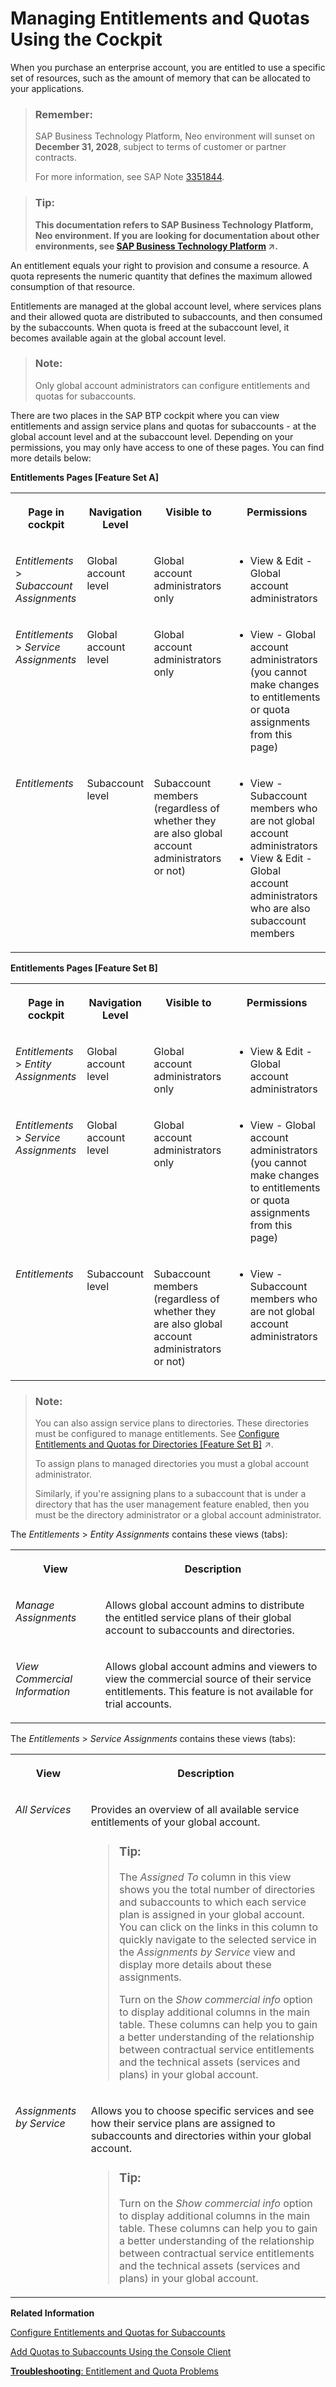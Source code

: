 <!-- copy23e9ad3fbf3f4423aeef8f915ef54846 -->

# Managing Entitlements and Quotas Using the Cockpit

When you purchase an enterprise account, you are entitled to use a specific set of resources, such as the amount of memory that can be allocated to your applications.

> ### Remember:  
> SAP Business Technology Platform, Neo environment will sunset on **December 31, 2028**, subject to terms of customer or partner contracts.
> 
> For more information, see SAP Note [3351844](https://me.sap.com/notes/3351844).

> ### Tip:  
> **This documentation refers to SAP Business Technology Platform, Neo environment. If you are looking for documentation about other environments, see [SAP Business Technology Platform](https://help.sap.com/viewer/65de2977205c403bbc107264b8eccf4b/Cloud/en-US/6a2c1ab5a31b4ed9a2ce17a5329e1dd8.html "SAP Business Technology Platform (SAP BTP) is an integrated offering comprised of four technology portfolios: database and data management, application development and integration, analytics, and intelligent technologies. The platform offers users the ability to turn data into business value, compose end-to-end business processes, and build and extend SAP applications quickly.") :arrow_upper_right:.**

An entitlement equals your right to provision and consume a resource. A quota represents the numeric quantity that defines the maximum allowed consumption of that resource.

Entitlements are managed at the global account level, where services plans and their allowed quota are distributed to subaccounts, and then consumed by the subaccounts. When quota is freed at the subaccount level, it becomes available again at the global account level.

> ### Note:  
> Only global account administrators can configure entitlements and quotas for subaccounts.

There are two places in the SAP BTP cockpit where you can view entitlements and assign service plans and quotas for subaccounts - at the global account level and at the subaccount level. Depending on your permissions, you may only have access to one of these pages. You can find more details below:

**Entitlements Pages \[Feature Set A\]**


<table>
<tr>
<th valign="top">

Page in cockpit

</th>
<th valign="top">

Navigation Level

</th>
<th valign="top">

Visible to

</th>
<th valign="top">

Permissions

</th>
</tr>
<tr>
<td valign="top">

*Entitlements* \> *Subaccount Assignments*

</td>
<td valign="top">

Global account level

</td>
<td valign="top">

Global account administrators only

</td>
<td valign="top">

-   View & Edit - Global account administrators



</td>
</tr>
<tr>
<td valign="top">

*Entitlements* \> *Service Assignments*

</td>
<td valign="top">

Global account level

</td>
<td valign="top">

Global account administrators only

</td>
<td valign="top">

-   View - Global account administrators \(you cannot make changes to entitlements or quota assignments from this page\)



</td>
</tr>
<tr>
<td valign="top">

*Entitlements*

</td>
<td valign="top">

Subaccount level

</td>
<td valign="top">

Subaccount members \(regardless of whether they are also global account administrators or not\)

</td>
<td valign="top">

-   View - Subaccount members who are not global account administrators
-   View & Edit - Global account administrators who are also subaccount members



</td>
</tr>
</table>

**Entitlements Pages \[Feature Set B\]**


<table>
<tr>
<th valign="top">

Page in cockpit

</th>
<th valign="top">

Navigation Level

</th>
<th valign="top">

Visible to

</th>
<th valign="top">

Permissions

</th>
</tr>
<tr>
<td valign="top">

*Entitlements* \> *Entity Assignments*

</td>
<td valign="top">

Global account level

</td>
<td valign="top">

Global account administrators only

</td>
<td valign="top">

-   View & Edit - Global account administrators



</td>
</tr>
<tr>
<td valign="top">

*Entitlements* \> *Service Assignments*

</td>
<td valign="top">

Global account level

</td>
<td valign="top">

Global account administrators only

</td>
<td valign="top">

-   View - Global account administrators \(you cannot make changes to entitlements or quota assignments from this page\)



</td>
</tr>
<tr>
<td valign="top">

*Entitlements*

</td>
<td valign="top">

Subaccount level

</td>
<td valign="top">

Subaccount members \(regardless of whether they are also global account administrators or not\)

</td>
<td valign="top">

-   View - Subaccount members who are not global account administrators



</td>
</tr>
</table>

> ### Note:  
> You can also assign service plans to directories. These directories must be configured to manage entitlements. See [Configure Entitlements and Quotas for Directories \[Feature Set B\]](https://help.sap.com/viewer/65de2977205c403bbc107264b8eccf4b/Cloud/en-US/37f8871865114f44aebee3db6ac64b72.html "Distribute entitlements that are available in your global account to directories by adding service plans and their allowed quotas by using SAP BTP cockpit.") :arrow_upper_right:.
> 
> To assign plans to managed directories you must a global account administrator.
> 
> Similarly, if you're assigning plans to a subaccount that is under a directory that has the user management feature enabled, then you must be the directory administrator or a global account administrator.

The *Entitlements* \> *Entity Assignments* contains these views \(tabs\):


<table>
<tr>
<th valign="top">

View

</th>
<th valign="top">

Description

</th>
</tr>
<tr>
<td valign="top">

*Manage Assignments*

</td>
<td valign="top">

Allows global account admins to distribute the entitled service plans of their global account to subaccounts and directories.

</td>
</tr>
<tr>
<td valign="top">

*View Commercial Information*

</td>
<td valign="top">

Allows global account admins and viewers to view the commercial source of their service entitlements. This feature is not available for trial accounts.

</td>
</tr>
</table>

The *Entitlements* \> *Service Assignments* contains these views \(tabs\):


<table>
<tr>
<th valign="top">

View

</th>
<th valign="top">

Description

</th>
</tr>
<tr>
<td valign="top">

*All Services*

</td>
<td valign="top">

Provides an overview of all available service entitlements of your global account.

> ### Tip:  
> The *Assigned To* column in this view shows you the total number of directories and subaccounts to which each service plan is assigned in your global account. You can click on the links in this column to quickly navigate to the selected service in the *Assignments by Service* view and display more details about these assignments.
> 
> Turn on the *Show commercial info* option to display additional columns in the main table. These columns can help you to gain a better understanding of the relationship between contractual service entitlements and the technical assets \(services and plans\) in your global account.



</td>
</tr>
<tr>
<td valign="top">

*Assignments by Service*

</td>
<td valign="top">

Allows you to choose specific services and see how their service plans are assigned to subaccounts and directories within your global account.

> ### Tip:  
> Turn on the *Show commercial info* option to display additional columns in the main table. These columns can help you to gain a better understanding of the relationship between contractual service entitlements and the technical assets \(services and plans\) in your global account.



</td>
</tr>
</table>

**Related Information**  


[Configure Entitlements and Quotas for Subaccounts](configure-entitlements-and-quotas-for-subaccounts-c90f3d5.md "Distribute the entitlements that are available in your global account by adding service plans and their allowed quotas to your subaccounts using SAP BTP cockpit.")

[Add Quotas to Subaccounts Using the Console Client](add-quotas-to-subaccounts-using-the-console-client-f073eaf.md "You can use the Neo console client to add quotas to subaccounts")

[**Troubleshooting**: Entitlement and Quota Problems](https://ga.support.sap.com/dtp/viewer/index.html#/tree/2065/actions/26547:27066)


